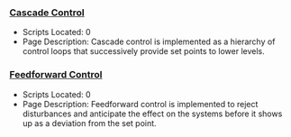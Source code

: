 ### [Cascade Control](https://www.apmonitor.com/pdc/index.php/Main/CascadeControl)
- Scripts Located: 0
- Page Description: Cascade control is implemented as a hierarchy of control loops that successively provide set points to lower levels.
### [Feedforward Control](https://www.apmonitor.com/pdc/index.php/Main/FeedforwardControl)
- Scripts Located: 0
- Page Description: Feedforward control is implemented to reject disturbances and anticipate the effect on the systems before it shows up as a deviation from the set point.
